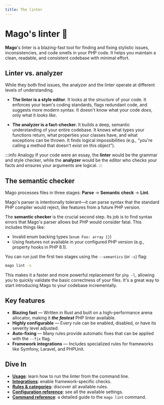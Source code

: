 ```yaml
---
title: The linter
---
```


# Mago's linter 🔎

**Mago**'s linter is a blazing-fast tool for finding and fixing stylistic issues, inconsistencies, and code smells in your PHP code. It helps you maintain a clean, readable, and consistent codebase with minimal effort.

## Linter vs. analyzer

While they both find issues, the analyzer and the linter operate at different levels of understanding.

- **The linter is a style editor**. It looks at the _structure_ of your code. It enforces your team's coding standards, flags redundant code, and suggests more modern syntax. It doesn't know what your code _does_, only what it _looks like_.

- **The analyzer is a fact-checker.** It builds a deep, semantic understanding of your entire codebase. It knows what types your functions return, what properties your classes have, and what exceptions can be thrown. It finds logical impossibilities (e.g., "you're calling a method that doesn't exist on this object").

:::info Analogy
If your code were an essay, the **linter** would be the grammar and style checker, while the **analyzer** would be the editor who checks your facts and ensures your arguments are logical.
:::

## The semantic checker

Mago processes files in three stages: **Parse** -> **Semantic check** -> **Lint**.

Mago's parser is intentionally tolerant—it can parse syntax that the standard PHP compiler would reject, like features from a future PHP version.

The **semantic checker** is the crucial second step. Its job is to find syntax errors that Mago's parser allows but PHP would consider fatal. This includes things like:

- Invalid enum backing types (`enum Foo: array {}`)
- Using features not available in your configured PHP version (e.g., property hooks in PHP 8.1).

You can run just the first two stages using the `--semantics` (or `-s`) flag:

```sh
mago lint -s
```

This makes it a faster and more powerful replacement for `php -l`, allowing you to quickly validate the basic correctness of your files. It's a great way to start introducing Mago to your codebase incrementally.

## Key features

- **Blazing fast** — Written in Rust and built on a high-performance arena allocator, making it **_the fastest_** PHP linter available.
- **Highly configurable** — Every rule can be enabled, disabled, or have its severity level adjusted.
- **Auto-fixing** — Many rules provide automatic fixes that can be applied with the `--fix` flag.
- **Framework integrations** — Includes specialized rules for frameworks like Symfony, Laravel, and PHPUnit.

## Dive In

- **[Usage](/tools/linter/usage.md)**: learn how to run the linter from the command line.
- **[Integrations](/tools/linter/integrations.md)**: enable framework-specific checks.
- **[Rules & categories](/tools/linter/rules-and-categories.md)**: discover all available rules.
- **[Configuration reference](/tools/linter/configuration-reference.md)**: see all the available settings.
- **[Command reference](/tools/linter/command-reference.md)**: a detailed guide to the `mago lint` command.
